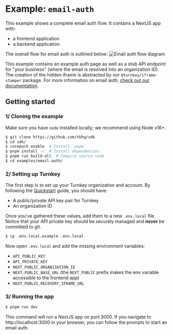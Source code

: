 # Example: `email-auth`

This example shows a complete email auth flow. It contains a NextJS app with:

- a frontend application
- a backend application

The overall flow for email auth is outlined below:
![Email auth flow diagram](./auth.png)

This example contains an example auth page as well as a stub API endpoint for "your business" (where the email is resolved into an organization ID). The creation of the hidden iframe is abstracted by our `@turnkey/iframe-stamper` package. For more information on email auth, [check out our documentation](https://docs.turnkey.com/getting-started/email-auth).

## Getting started

### 1/ Cloning the example

Make sure you have `node` installed locally; we recommend using Node v16+.

```bash
$ git clone https://github.com/tkhq/sdk
$ cd sdk/
$ corepack enable  # Install `pnpm`
$ pnpm install -r  # Install dependencies
$ pnpm run build-all  # Compile source code
$ cd examples/email-auth/
```

### 2/ Setting up Turnkey

The first step is to set up your Turnkey organization and account. By following the [Quickstart](https://docs.turnkey.com/getting-started/quickstart) guide, you should have:

- A public/private API key pair for Turnkey
- An organization ID

Once you've gathered these values, add them to a new `.env.local` file. Notice that your API private key should be securely managed and **_never_** be committed to git.

```bash
$ cp .env.local.example .env.local
```

Now open `.env.local` and add the missing environment variables:

- `API_PUBLIC_KEY`
- `API_PRIVATE_KEY`
- `NEXT_PUBLIC_ORGANIZATION_ID`
- `NEXT_PUBLIC_BASE_URL` (the `NEXT_PUBLIC` prefix makes the env variable accessible to the frontend app)
- `NEXT_PUBLIC_RECOVERY_IFRAME_URL`

### 3/ Running the app

```bash
$ pnpm run dev
```

This command will run a NextJS app on port 3000. If you navigate to http://localhost:3000 in your browser, you can follow the prompts to start an email auth.
